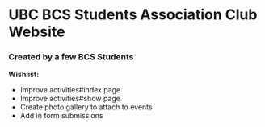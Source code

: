 # UBC BCS Students Association Club Website
### Created by a few BCS Students

**Wishlist:**
- Improve activities#index page
- Improve activities#show page
- Create photo gallery to attach to events
- Add in form submissions
